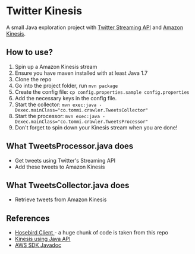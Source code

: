 # Twitter Kinesis
A small Java exploration project with [Twitter Streaming API](https://dev.twitter.com/docs/streaming-apis) and [Amazon Kinesis](http://aws.amazon.com/kinesis/).

## How to use?
1. Spin up a Amazon Kinesis stream
2. Ensure you have maven installed with at least Java 1.7
3. Clone the repo
4. Go into the project folder, run `mvn package`
5. Create the config file: `cp config.properties.sample config.properties`
6. Add the necessary keys in the config file.
7. Start the collector: `mvn exec:java -Dexec.mainClass="co.tommi.crawler.TweetsCollector"`
8. Start the processor: `mvn exec:java -Dexec.mainClass="co.tommi.crawler.TweetsProcessor"`
9. Don't forget to spin down your Kinesis stream when you are done!

## What TweetsProcessor.java does
* Get tweets using Twitter's Streaming API
* Add these tweets to Amazon Kinesis


## What TweetsCollector.java does
* Retrieve tweets from Amazon Kinesis


## References
* [Hosebird Client ](https://github.com/twitter/hbc) - a huge chunk of code is taken from this repo
* [Kinesis using Java API](http://docs.aws.amazon.com/kinesis/latest/dev/kinesis-using-api-java.html)
* [AWS SDK Javadoc](http://docs.aws.amazon.com/AWSJavaSDK/latest/javadoc/)
